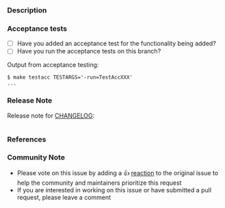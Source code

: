 ### Description

<!--- Please leave a helpful description of the pull request here. --->

### Acceptance tests
- [ ] Have you added an acceptance test for the functionality being added?
- [ ] Have you run the acceptance tests on this branch?

Output from acceptance testing:

<!--
Replace TestAccXXX with a pattern that matches the tests affected by this PR.

For more information on the `-run` flag, see the `go test` documentation at https://tip.golang.org/cmd/go/#hdr-Testing_flags.
-->
```
$ make testacc TESTARGS='-run=TestAccXXX'
...
```

### Release Note
Release note for [CHANGELOG](https://github.com/anexia-it/terraform-provider-anxcloud/blob/master/CHANGELOG.md):
<!--
If change is not user facing, just write "NONE" in the release-note block below.
Otherwise use the following format:
 * <resource-type>[/<resource-name>] - <short description of what has been done>

where resource-type can be something like 'resource', 'data', 'all resources', '**New Resource**', '**New Datasource**' 

-->

```release-note

```

### References

<!---
Are there any other GitHub issues (open or closed) or pull requests that should be linked here? Vendor blog posts or documentation?
--->
### Community Note
<!--- Please keep this note for the community --->
* Please vote on this issue by adding a 👍 [reaction](https://blog.github.com/2016-03-10-add-reactions-to-pull-requests-issues-and-comments/) to the original issue to help the community and maintainers prioritize this request
* If you are interested in working on this issue or have submitted a pull request, please leave a comment
